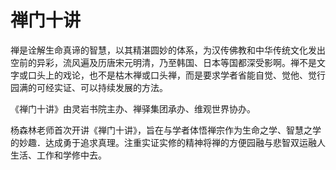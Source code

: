 # 禅门十讲

禅是诠解生命真谛的智慧，以其精湛圆妙的体系，为汉传佛教和中华传统文化发出空前的异彩，流风遍及历唐宋元明清，乃至韩国、日本等国都深受影啊。禅不是文字或口头上的戏论，也不是枯木禅或口头禅，而是要求学者省能自觉、觉他、觉行园满的可经实证、可以持续发展的方法。  

《禅门十讲》由灵岩书院主办、禅驿集团承办、维观世界协办。  

杨森林老师首次开讲《禅门十讲》，旨在与学者体悟禅宗作为生命之学、智慧之学的妙趣．达成勇于追求真理。注重实证实修的精神将禅的方便园融与悲智双运融人生活、工作和学修中去。